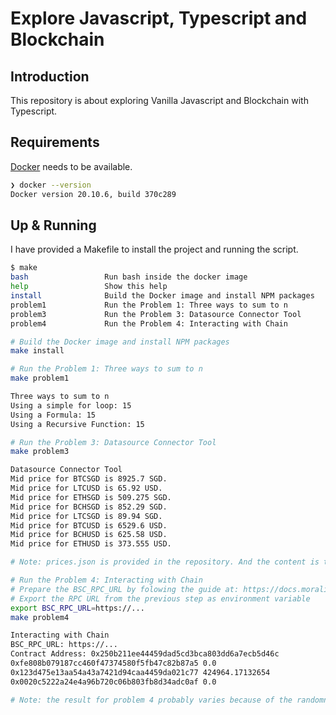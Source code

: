 # Explore Javascript, Typescript and Blockchain

## Introduction

This repository is about exploring Vanilla Javascript and Blockchain with Typescript.

## Requirements

[Docker](https://www.digitalocean.com/community/tutorials/how-to-install-and-use-docker-on-ubuntu-20-04) needs to be available.

```bash
❯ docker --version
Docker version 20.10.6, build 370c289
```

## Up & Running

I have provided a Makefile to install the project and running the script.

```bash
$ make
bash                 Run bash inside the docker image
help                 Show this help
install              Build the Docker image and install NPM packages
problem1             Run the Problem 1: Three ways to sum to n
problem3             Run the Problem 3: Datasource Connector Tool
problem4             Run the Problem 4: Interacting with Chain

# Build the Docker image and install NPM packages
make install

# Run the Problem 1: Three ways to sum to n
make problem1

Three ways to sum to n
Using a simple for loop: 15
Using a Formula: 15
Using a Recursive Function: 15

# Run the Problem 3: Datasource Connector Tool
make problem3

Datasource Connector Tool
Mid price for BTCSGD is 8925.7 SGD.
Mid price for LTCUSD is 65.92 USD.
Mid price for ETHSGD is 509.275 SGD.
Mid price for BCHSGD is 852.29 SGD.
Mid price for LTCSGD is 89.94 SGD.
Mid price for BTCUSD is 6529.6 USD.
Mid price for BCHUSD is 625.58 USD.
Mid price for ETHUSD is 373.555 USD.

# Note: prices.json is provided in the repository. And the content is the same as https://static.ngnrs.io/test/prices

# Run the Problem 4: Interacting with Chain
# Prepare the BSC_RPC_URL by folowing the guide at: https://docs.moralis.io/speedy-nodes/connecting-to-rpc-nodes/connect-to-bsc-node
# Export the RPC URL from the previous step as environment variable
export BSC_RPC_URL=https://...
make problem4

Interacting with Chain
BSC_RPC_URL: https://...
Contract Address: 0x250b211ee44459dad5cd3bca803dd6a7ecb5d46c
0xfe808b079187cc460f47374580f5fb47c82b87a5 0.0
0x123d475e13aa54a43a7421d94caa4459da021c77 424964.17132654
0x0020c5222a24e4a96b720c06b803fb8d34adc0af 0.0

# Note: the result for problem 4 probably varies because of the randomness of the blockchain.
```
